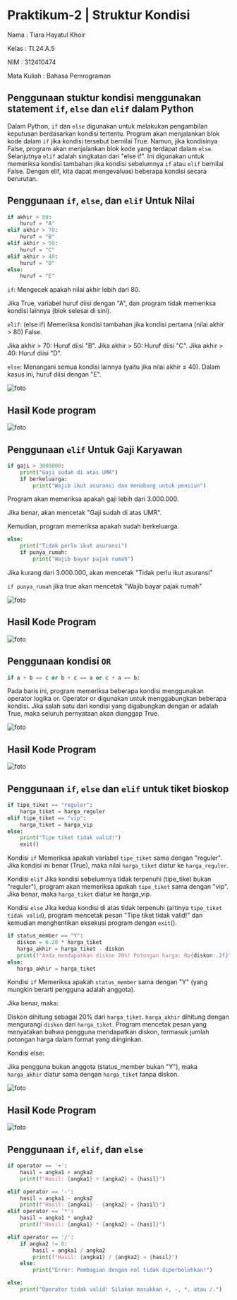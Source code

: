 # Praktikum-2 | Struktur Kondisi 

Nama : Tiara Hayatul Khoir

Kelas : TI.24.A.5

NIM : 312410474

Mata Kuliah : Bahasa Pemrograman

## Penggunaan stuktur kondisi menggunakan statement `if`, `else` dan `elif` dalam Python
Dalam Python, `if` dan `else` digunakan untuk melakukan pengambilan keputusan berdasarkan kondisi tertentu. Program akan menjalankan blok kode dalam `if` jika kondisi tersebut bernilai True. Namun, jika kondisinya False, program akan menjalankan blok kode yang terdapat dalam `else`. Selanjutnya `elif` adalah singkatan dari "else if". Ini digunakan untuk memeriksa kondisi tambahan jika kondisi sebelumnya `if` atau `elif` bernilai False. Dengan elif, kita dapat mengevaluasi beberapa kondisi secara berurutan.

## Penggunaan `if`, `else`, dan `elif` Untuk Nilai
```Python
if akhir > 80:
    huruf = "A"
elif akhir > 70:
    huruf = "B"
elif akhir > 50:
    huruf = "C"
elif akhir > 40:
    huruf = "D"
else:
    huruf = "E"
```
`if`: Mengecek apakah nilai akhir lebih dari 80.

Jika True, variabel huruf diisi dengan "A", dan program tidak memeriksa kondisi lainnya (blok selesai di sini).

`elif`: (else if) Memeriksa kondisi tambahan jika kondisi pertama (nilai akhir > 80) False.

Jika akhir > 70: Huruf diisi "B". Jika akhir > 50: Huruf diisi "C". Jika akhir > 40: Huruf diisi "D".

`else`: Menangani semua kondisi lainnya (yaitu jika nilai akhir ≤ 40). Dalam kasus ini, huruf diisi dengan "E".

![foto](https://github.com/tir890/foto/blob/755cb9a2f8fc7f875fefd558d47e191951a9f12a/Blank%20diagram%20(2).png)

## Hasil Kode program

![foto](https://github.com/tir890/foto/blob/5ebac34cd25748e5017f89f183641b77a495e9be/nilai.png)

## Penggunaan `elif` Untuk Gaji Karyawan
```Python
if gaji > 3000000:
    print("Gaji sudah di atas UMR")
    if berkeluarga:
        print("Wajib ikut asuransi dan menabung untuk pensiun")
```
Program akan memeriksa apakah gaji lebih dari 3.000.000.

Jika benar, akan mencetak "Gaji sudah di atas UMR".

Kemudian, program memeriksa apakah sudah berkeluarga.

```Python
else:
    print("Tidak perlu ikut asuransi")
    if punya_rumah:
        print("Wajib bayar pajak rumah")
```
Jika kurang dari 3.000.000, akan mencetak "Tidak perlu ikut asuransi"

`if punya_rumah` jika true akan mencetak "Wajib bayar pajak rumah"

![foto](https://github.com/tir890/foto/blob/040510722a9232213763c1e3934d2732c1ad44f1/Blank%20diagram%20(1).png)

## Hasil Kode Program
![foto](https://github.com/tir890/foto/blob/2c337f093c7404f272af9a1533ba70f7b817c777/gaji%20karyawan.png)

## Penggunaan kondisi `OR`
```Python
if a + b == c or b + c == a or c + a == b:
```
Pada baris ini, program memeriksa beberapa kondisi menggunakan operator logika or. Operator or digunakan untuk menggabungkan beberapa kondisi. Jika salah satu dari kondisi yang digabungkan dengan or adalah True, maka seluruh pernyataan akan dianggap True.

![foto](https://github.com/tir890/foto/blob/0d2b351c77b752f25056d4c8fd906d8cf0a9b4c4/Blank%20diagram%20(3).png)

## Hasil Kode Program
![foto](https://github.com/tir890/foto/blob/0d2b351c77b752f25056d4c8fd906d8cf0a9b4c4/Screenshot%202024-10-30%20231511.png)

## Penggunaan `if`, `else` dan `elif` untuk tiket bioskop
```Python
if tipe_tiket == "reguler":
    harga_tiket = harga_reguler
elif tipe_tiket == "vip":
    harga_tiket = harga_vip
else:
    print("Tipe tiket tidak valid!")
    exit()
```
Kondisi `if` Memeriksa apakah variabel `tipe_tiket` sama dengan "reguler". Jika kondisi ini benar (True), maka nilai `harga_tiket` diatur ke `harga_reguler`.

Kondisi `elif` Jika kondisi sebelumnya tidak terpenuhi (tipe_tiket bukan "reguler"), program akan memeriksa apakah `tipe_tiket` sama dengan "vip". Jika benar, maka `harga_tiket` diatur ke harga_vip.

Kondisi `else` Jika kedua kondisi di atas tidak terpenuhi (artinya `tipe_tiket tidak valid`), program mencetak pesan "Tipe tiket tidak valid!" dan kemudian menghentikan eksekusi program dengan `exit`().

```Python
if status_member == "Y":
   diskon = 0.20 * harga_tiket
   harga_akhir = harga_tiket - diskon
   print(f"Anda mendapatkan diskon 20%! Potongan harga: Rp{diskon:.2f}")
else:
   harga_akhir = harga_tiket
```
Kondisi `if` Memeriksa apakah `status_member` sama dengan "Y" (yang mungkin berarti pengguna adalah anggota).

Jika benar, maka:

Diskon dihitung sebagai 20% dari `harga_tiket`. `harga_akhir` dihitung dengan mengurangi `diskon` dari `harga_tiket`. Program mencetak pesan yang menyatakan bahwa pengguna mendapatkan diskon, termasuk jumlah potongan harga dalam format yang diinginkan.

Kondisi else:

Jika pengguna bukan anggota (status_member bukan "Y"), maka `harga_akhir` diatur sama dengan `harga_tiket` tanpa diskon.

![foto](https://github.com/tir890/foto/blob/be4012cea396c69e55735abd5bc14c64875fdbf4/Blank%20diagram%20(4).png)

## Hasil Kode Program

![foto](https://github.com/tir890/foto/blob/be4012cea396c69e55735abd5bc14c64875fdbf4/Screenshot%202024-10-30%20235607.png)

## Penggunaan `if`, `elif`, dan `else`
```Python
if operator == '+':
    hasil = angka1 + angka2
    print(f"Hasil: {angka1} + {angka2} = {hasil}")
```

```Python
elif operator == '-':
    hasil = angka1 - angka2
    print(f"Hasil: {angka1} - {angka2} = {hasil}")
elif operator == '*':
    hasil = angka1 * angka2
    print(f"Hasil: {angka1} * {angka2} = {hasil}")
```

```Python
elif operator == '/':
    if angka2 != 0:
        hasil = angka1 / angka2
        print(f"Hasil: {angka1} / {angka2} = {hasil}")
    else:
        print("Error: Pembagian dengan nol tidak diperbolehkan!")
```

```Python
else:
    print("Operator tidak valid! Silakan masukkan +, -, *, atau /.")
```
